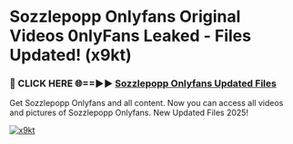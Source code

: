 # Sozzlepopp Onlyfans Original Videos 0nlyFans Leaked - Files Updated! (x9kt)

<h3>🔴 CLICK HERE 🌐==►► <a href="https://best4dudes.click/HH4t6V" rel="nofollow">Sozzlepopp Onlyfans Updated Files</a></h3>

Get Sozzlepopp Onlyfans and all content. Now you can access all videos and pictures of Sozzlepopp Onlyfans. New Updated Files 2025!

[![x9kt](https://github.com/user-attachments/assets/8c521d6e-e6e3-4a75-9320-d58ab9d79d5b)](https://best4dudes.click/HH4t6V)
